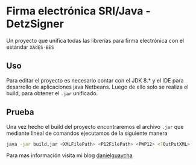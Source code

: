 # Firma electrónica SRI/Java - DetzSigner
Un proyecto que unifica todas las librerías  para firma electrónica con el estándar `XAdES-BES`

## Uso

Para editar el proyecto es necesario contar con el JDK 8.* y el IDE para desarrollo de aplicaciones java Netbeans. Luego de ello solo se realiza el build, para obtener el `.jar` unificado.

## Prueba

Una vez hecho el build del proyecto encontraremos el archivo `.jar` que mediante lineal de comandos ejecutamos de la siguiente manera

```bash
java -jar build.jar <XMLFilePath> <P12FilePath> <PWP12> <?OutPutXML>
```

Para mas información visita mi blog [danielguaycha](https://blog.dguaycha.com/)

  